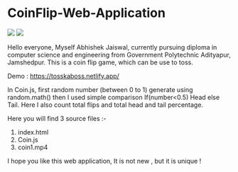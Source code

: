 # CoinFlip-Web-Application

<img src="https://user-images.githubusercontent.com/67130803/85091837-031cfa00-b206-11ea-9080-7ccb0a069ab5.jpg">
<img src="https://user-images.githubusercontent.com/67130803/85091829-00220980-b206-11ea-8f01-f1f2c69456d3.jpg">


Hello everyone, Myself Abhishek Jaiswal, currently pursuing diploma in computer science and engineering from Government Polytechnic Adityapur, Jamshedpur.
This is a coin flip game, which can be use to toss.

Demo : https://tosskaboss.netlify.app/

In Coin.js, first random number (between 0 to 1) generate using random.math() then I used simple comparison If(number<0.5) Head else Tail.
Here I also count total flips and total head and tail percentage.


Here you will find 3 source files :-

1) index.html
2) Coin.js
3) coin1.mp4

I hope you like this web application,
It is not new , but it is unique ! 

